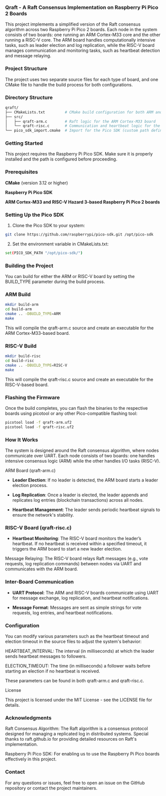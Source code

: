 ### Qraft - A Raft Consensus Implementation on Raspberry Pi Pico 2 Boards

This project implements a simplified version of the Raft consensus algorithm across two Raspberry Pi Pico 2 boards. Each node in the system consists of two boards: one running an ARM Cortex-M33 core and the other running a RISC-V core. The ARM board handles computationally intensive tasks, such as leader election and log replication, while the RISC-V board manages communication and monitoring tasks, such as heartbeat detection and message relaying.

### Project Structure

The project uses two separate source files for each type of board, and one CMake file to handle the build process for both configurations.

### Directory Structure

```bash
qraft/
├── CMakeLists.txt         # CMake build configuration for both ARM and RISC-V
├── src/
│   ├── qraft-arm.c        # Raft logic for the ARM Cortex-M33 board
│   └── qraft-risc.c       # Communication and heartbeat logic for the RISC-V board
└── pico_sdk_import.cmake  # Import for the Pico SDK (custom path defined in CMakeLists)
```

### Getting Started

This project requires the Raspberry Pi Pico SDK. Make sure it is properly installed and the path is configured before proceeding.

### Prerequisites

**CMake** (version 3.12 or higher)

**Raspberry Pi Pico SDK**

**ARM Cortex-M33 and RISC-V Hazard 3-based Raspberry Pi Pico 2 boards**


### Setting Up the Pico SDK

1. Clone the Pico SDK to your system:

```bash
git clone https://github.com/raspberrypi/pico-sdk.git /opt/pico-sdk
```

2. Set the environment variable in CMakeLists.txt:

```bash
set(PICO_SDK_PATH "/opt/pico-sdk/")
```


### Building the Project

You can build for either the ARM or RISC-V board by setting the BUILD_TYPE parameter during the build process.

### ARM Build

```bash
mkdir build-arm
cd build-arm
cmake .. -DBUILD_TYPE=ARM
make
```

This will compile the qraft-arm.c source and create an executable for the ARM Cortex-M33-based board.

### RISC-V Build

```bash
mkdir build-risc
cd build-risc
cmake .. -DBUILD_TYPE=RISC-V
make
```

This will compile the qraft-risc.c source and create an executable for the RISC-V-based board.

### Flashing the Firmware

Once the build completes, you can flash the binaries to the respective boards using picotool or any other Pico-compatible flashing tool:

```bash
picotool load -f qraft-arm.uf2
picotool load -f qraft-risc.uf2
```

### How It Works

The system is designed around the Raft consensus algorithm, where nodes communicate over UART. Each node consists of two boards: one handles intensive consensus logic (ARM) while the other handles I/O tasks (RISC-V).

ARM Board (qraft-arm.c)

- **Leader Election**: If no leader is detected, the ARM board starts a leader election process.

- **Log Replication**: Once a leader is elected, the leader appends and replicates log entries (blockchain transactions) across all nodes.

- **Heartbeat Management**: The leader sends periodic heartbeat signals to ensure the network's stability.


### RISC-V Board (qraft-risc.c)

- **Heartbeat Monitoring**: The RISC-V board monitors the leader’s heartbeat. If no heartbeat is received within a specified timeout, it triggers the ARM board to start a new leader election.

Message Relaying: The RISC-V board relays Raft messages (e.g., vote requests, log replication commands) between nodes via UART and communicates with the ARM board.


### Inter-Board Communication

- **UART Protocol**: The ARM and RISC-V boards communicate using UART for message exchange, log replication, and heartbeat notifications.

- **Message Format**: Messages are sent as simple strings for vote requests, log entries, and heartbeat notifications.


### Configuration

You can modify various parameters such as the heartbeat timeout and election timeout in the source files to adjust the system's behavior:

HEARTBEAT_INTERVAL: The interval (in milliseconds) at which the leader sends heartbeat messages to followers.

ELECTION_TIMEOUT: The time (in milliseconds) a follower waits before starting an election if no heartbeat is received.


These parameters can be found in both qraft-arm.c and qraft-risc.c.

License

This project is licensed under the MIT License - see the LICENSE file for details.

### Acknowledgments

Raft Consensus Algorithm: The Raft algorithm is a consensus protocol designed for managing a replicated log in distributed systems. Special thanks to raft.github.io for providing detailed resources on Raft's implementation.

Raspberry Pi Pico SDK: For enabling us to use the Raspberry Pi Pico boards effectively in this project.


### Contact

For any questions or issues, feel free to open an issue on the GitHub repository or contact the project maintainers.



